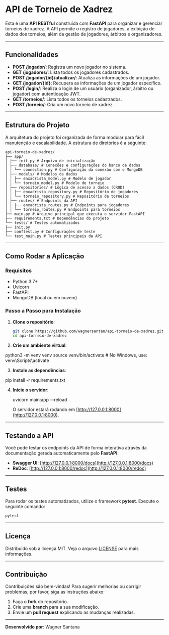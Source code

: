 
# API de Torneio de Xadrez

Esta é uma **API RESTful** construída com **FastAPI** para organizar e gerenciar torneios de xadrez. A API permite o registro de jogadores, a exibição de dados dos torneios, além da gestão de jogadores, árbitros e organizadores.

---

## Funcionalidades

- **POST /jogador/**: Registra um novo jogador no sistema.
- **GET /jogadores/**: Lista todos os jogadores cadastrados.
- **POST /jogador/{id}/atualizar/**: Atualiza as informações de um jogador.
- **GET /jogador/{id}**: Recupera as informações de um jogador específico.
- **POST /login/**: Realiza o login de um usuário (organizador, árbitro ou jogador) com autenticação JWT.
- **GET /torneios/**: Lista todos os torneios cadastrados.
- **POST /torneio/**: Cria um novo torneio de xadrez.

---

## Estrutura do Projeto

A arquitetura do projeto foi organizada de forma modular para fácil manutenção e escalabilidade. A estrutura de diretórios é a seguinte:

```
api-torneio-de-xadrez/
├── app/
│ ├── init.py # Arquivo de inicialização
│ ├── database/ # Conexões e configurações do banco de dados
│ │ └── connection.py # Configuração da conexão com o MongoDB
│ ├── models/ # Modelos de dados
│ │ ├── enxadrista_model.py # Modelo de jogador
│ │ └── torneio_model.py # Modelo de torneio
│ ├── repositories/ # Lógica de acesso a dados (CRUD)
│ │ ├── enxadrista_repository.py # Repositório de jogadores
│ │ └── torneio_repository.py # Repositório de torneios
│ ├── routes/ # Endpoints da API
│ │ ├── enxadrista_routes.py # Endpoints para jogadores
│ │ └── torneio_routes.py # Endpoints para torneios
├── main.py # Arquivo principal que executa o servidor FastAPI
├── requirements.txt # Dependências do projeto
└── tests/ # Testes automatizados
├── init.py
├── conftest.py # Configurações de teste
└── test_main.py # Testes principais da API
```

---

## Como Rodar a Aplicação

### Requisitos

- Python 3.7+
- Uvicorn
- FastAPI
- MongoDB (local ou em nuvem)

### Passo a Passo para Instalação

1. **Clone o repositório**:

   ```bash
   git clone https://github.com/wagnersantan/api-torneio-de-xadrez.git
   cd api-torneio-de-xadrez

2. **Crie um ambiente virtual**:

  python3 -m venv venv
source venv/bin/activate  # No Windows, use: venv\Scripts\activate

3. **Instale as dependências**:

 pip install -r requirements.txt

4. **Inicie o servidor**:

   uvicorn main:app --reload

   O servidor estará rodando em [http://127.0.0.1:8000](http://127.0.0.1:8000).

---

## Testando a API

Você pode testar os endpoints da API de forma interativa através da documentação gerada automaticamente pelo **FastAPI**:

- **Swagger UI**: [http://127.0.0.1:8000/docs](http://127.0.0.1:8000/docs)
- **ReDoc**: [http://127.0.0.1:8000/redoc](http://127.0.0.1:8000/redoc)

---

## Testes

Para rodar os testes automatizados, utilize o framework **pytest**. Execute o seguinte comando:

```bash
pytest
```

---

## Licença

Distribuído sob a licença MIT. Veja o arquivo [LICENSE](LICENSE) para mais informações.

---

## Contribuição

Contribuições são bem-vindas! Para sugerir melhorias ou corrigir problemas, por favor, siga as instruções abaixo:

1. Faça o **fork** do repositório.
2. Crie uma **branch** para a sua modificação.
3. Envie um **pull request** explicando as mudanças realizadas.

---

**Desenvolvido por**: Wagner Santana
